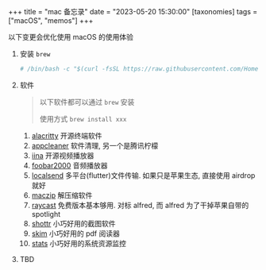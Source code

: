 +++
title = "mac 备忘录"
date = "2023-05-20 15:30:00"
[taxonomies]
tags = ["macOS", "memos"]
+++

以下变更会优化使用 macOS 的使用体验

1. 安装 `brew`

   ```zsh
   # /bin/bash -c "$(curl -fsSL https://raw.githubusercontent.com/Homebrew/install/HEAD/install.sh)"
   ```

2. 软件

   > 以下软件都可以通过 `brew` 安装
   >
   > 使用方式 `brew install xxx`

   1. [alacritty](https://github.com/alacritty/alacritty) 开源终端软件
   2. [appcleaner](http://freemacsoft.net/appcleaner/) 软件清理, 另一个是腾讯柠檬
   3. [iina](https://github.com/iina/iina) 开源视频播放器
   4. [foobar2000](https://www.foobar2000.org/) 音频播放器
   5. [localsend](https://github.com/localsend/localsend) 多平台(flutter)文件传输. 如果只是苹果生态, 直接使用 airdrop 就好
   6. [maczip](https://maczip.cn/) 解压缩软件
   7. [raycast](https://www.raycast.com) 免费版本基本够用. 对标 alfred, 而 alfred 为了干掉苹果自带的 spotlight
   8. [shottr](https://shottr.cc/) 小巧好用的截图软件
   9. [skim](https://skim-app.sourceforge.io/) 小巧好用的 pdf 阅读器
   10. [stats](https://github.com/exelban/stats) 小巧好用的系统资源监控

3. TBD
